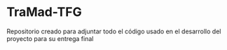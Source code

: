 # TraMad-TFG
Repositorio creado para adjuntar todo el código usado en el desarrollo del proyecto para su entrega final
